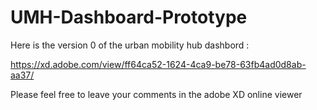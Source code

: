 # UMH-Dashboard-Prototype

Here is the version 0 of the urban mobility hub dashbord : 

https://xd.adobe.com/view/ff64ca52-1624-4ca9-be78-63fb4ad0d8ab-aa37/

Please feel free to leave your comments in the adobe XD online viewer  
